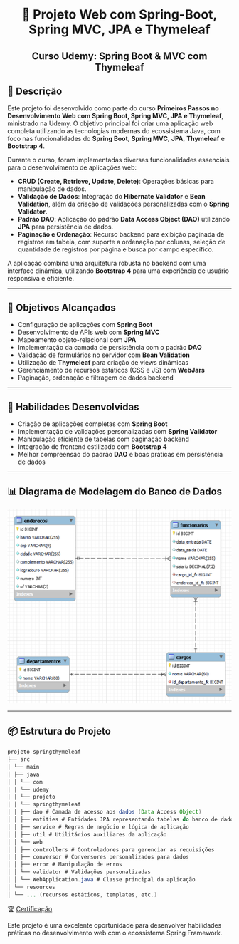 <h1 align="center">🔗 Projeto Web com Spring-Boot, Spring MVC, JPA e Thymeleaf</h1>

<h2 align="center">Curso Udemy: Spring Boot & MVC com Thymeleaf</h2>

## 📝 Descrição  
Este projeto foi desenvolvido como parte do curso **Primeiros Passos no Desenvolvimento Web com Spring Boot, Spring MVC, JPA e Thymeleaf**, ministrado na Udemy. O objetivo principal foi criar uma aplicação web completa utilizando as tecnologias modernas do ecossistema Java, com foco nas funcionalidades do **Spring Boot**, **Spring MVC**, **JPA**, **Thymeleaf** e **Bootstrap 4**.  

Durante o curso, foram implementadas diversas funcionalidades essenciais para o desenvolvimento de aplicações web:  

- **CRUD (Create, Retrieve, Update, Delete)**: Operações básicas para manipulação de dados.  
- **Validação de Dados**: Integração do **Hibernate Validator** e **Bean Validation**, além da criação de validações personalizadas com o **Spring Validator**.  
- **Padrão DAO**: Aplicação do padrão **Data Access Object (DAO)** utilizando **JPA** para persistência de dados.  
- **Paginação e Ordenação**: Recurso backend para exibição paginada de registros em tabela, com suporte a ordenação por colunas, seleção de quantidade de registros por página e busca por campo específico.  

A aplicação combina uma arquitetura robusta no backend com uma interface dinâmica, utilizando **Bootstrap 4** para uma experiência de usuário responsiva e eficiente.  

---

## 🎯 Objetivos Alcançados  

- Configuração de aplicações com **Spring Boot**  
- Desenvolvimento de APIs web com **Spring MVC**  
- Mapeamento objeto-relacional com **JPA**  
- Implementação da camada de persistência com o padrão **DAO**  
- Validação de formulários no servidor com **Bean Validation**  
- Utilização de **Thymeleaf** para criação de views dinâmicas  
- Gerenciamento de recursos estáticos (CSS e JS) com **WebJars**  
- Paginação, ordenação e filtragem de dados backend  

---

## 🚀 Habilidades Desenvolvidas  

- Criação de aplicações completas com **Spring Boot**  
- Implementação de validações personalizadas com **Spring Validator**  
- Manipulação eficiente de tabelas com paginação backend  
- Integração de frontend estilizado com **Bootstrap 4**  
- Melhor compreensão do padrão **DAO** e boas práticas em persistência de dados

---

## 📊 Diagrama de Modelagem do Banco de Dados  
![](Modelagem_Banco_de_Dados.png)  

---

## 📦 Estrutura do Projeto

```java
projeto-springthymeleaf
├── src
│ └── main
│ ├── java
│ │ └── com
│ │ └── udemy
│ │ └── projeto
│ │ └── springthymeleaf
│ │ ├── dao # Camada de acesso aos dados (Data Access Object)
│ │ ├── entities # Entidades JPA representando tabelas do banco de dados
│ │ ├── service # Regras de negócio e lógica de aplicação
│ │ ├── util # Utilitários auxiliares da aplicação
│ │ └── web
│ │ ├── controllers # Controladores para gerenciar as requisições
│ │ ├── conversor # Conversores personalizados para dados
│ │ ├── error # Manipulação de erros
│ │ └── validator # Validações personalizadas
│ │ └── WebApplication.java # Classe principal da aplicação
│ └── resources
│ └── ... (recursos estáticos, templates, etc.)
```

🏆 [Certificação](https://www.udemy.com/certificate/UC-bba7be7d-2f72-4117-a5c3-8df9566f97b0/)

Este projeto é uma excelente oportunidade para desenvolver habilidades práticas no desenvolvimento web com o ecossistema Spring Framework. 
